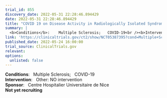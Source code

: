 ```yaml
---
trial_id: 855
discovery_date: 2022-05-31 22:28:46.894429
date: 2022-05-31 22:28:46.894429
title: "COVID 19 on Disease Activity in Radiologically Isolated Syndrome Cohort"
summary: |
  <b>Conditions</b>:    Multiple Sclerosis;   COVID-19<br /><b>Intervention</b>:    Other: NO intervention<br /><b>Sponsor</b>:    Centre Hospitalier Universitaire de Nice<br /><b>Not yet recruiting</b>
link: 'https://clinicaltrials.gov/ct2/show/NCT05387395?cond=Multiple+Sclerosis&sfpd_d=14&sel_rss=new14'
published_date: 2022-05-24 16:00:00
trial_source: ClinicalTrials.gov
relevant: 
options:
  unlisted: false
---
```

<b>Conditions</b>:    Multiple Sclerosis;   COVID-19<br /><b>Intervention</b>:    Other: NO intervention<br /><b>Sponsor</b>:    Centre Hospitalier Universitaire de Nice<br /><b>Not yet recruiting</b>